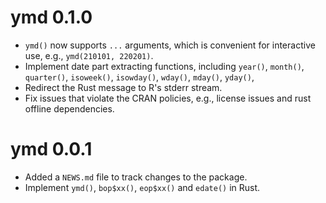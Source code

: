 # ymd 0.1.0

* `ymd()` now supports `...` arguments, which is convenient for interactive use, e.g., `ymd(210101, 220201)`.
* Implement date part extracting functions, including `year()`, `month()`, `quarter()`, `isoweek()`, `isowday()`, `wday()`, `mday()`, `yday()`,
* Redirect the Rust message to R's stderr stream.
* Fix issues that violate the CRAN policies, e.g., license issues and rust offline dependencies.

# ymd 0.0.1

* Added a `NEWS.md` file to track changes to the package.
* Implement `ymd()`, `bop$xx()`, `eop$xx()` and `edate()` in Rust.
